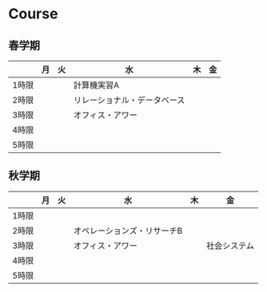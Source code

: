 # Course

## 春学期

|       | 月  | 火  | 水                           | 木  | 金  |
| ----- | --- | --- | ---------------------------- | --- | --- |
| 1時限 |     |     | 計算機実習A                  |     |     |
| 2時限 |     |     | リレーショナル・データベース |     |     |
| 3時限 |     |     | オフィス・アワー             |     |     |
| 4時限 |     |     |                              |     |     |
| 5時限 |     |     |                              |     |     |

<!-- * 経営工学ゼミナールIは適宜学生と相談の上  -->

## 秋学期

|       | 月  | 火  | 水                          | 木  | 金           |
| ----- | --- | --- | --------------------------- | --- | ------------ |
| 1時限 |     |     |                             |     |              |
| 2時限 |     |     | オペレーションズ・リサーチB |     |              |
| 3時限 |     |     | オフィス・アワー            |     | 社会システム |
| 4時限 |     |     |                             |     |              |
| 5時限 |     |     |                             |     |              |

<!-- * 経営工学ゼミナールII適宜学生と相談の上 -->



<!-- ## 担当科目

### 講義
| 科目名                       | 開講時期 | 曜日・時限 | 教室 | 配当年次 |
| :--------------------------- | :------- | :--------- | :--- | :------- |
| 計算機実習A                  | 春       | 水曜日1限  |      | 1年      |
| 社会システム                 | 秋       | 金曜日3限  |      | 1年      |
| オペレーションズ・リサーチB  | 秋       | 水曜日2限  |      | 2年      |
| リレーショナル・データベース | 春       | 水曜日2限  |      | 3年      |
| 離散システム工学             | 春       |            |      | 3年      |

### ゼミナール
| 科目名               | 開講時期 | 曜日・時限 | 教室 | 配当年次 |
| :------------------- | :------- | :--------- | :--- | :------- |
| 経営工学基礎演習     | 春       |            |      | 3年      |
| PBL                  | 秋       |            |      | 3年      |
| 経営工学ゼミナールI  | 春       |            |      | 4年      |
| 経営工学ゼミナールII | 秋       |            |      | 4年      |
| 卒業研究             | 年間授業 |            |      | 4年      |
 -->


